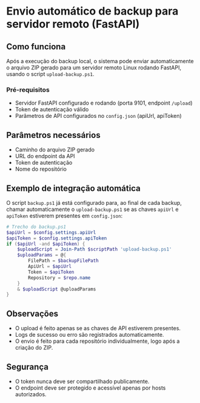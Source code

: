 # Envio automático de backup para servidor remoto (FastAPI)

## Como funciona

Após a execução do backup local, o sistema pode enviar automaticamente o arquivo ZIP gerado para um servidor remoto Linux rodando FastAPI, usando o script `upload-backup.ps1`.

### Pré-requisitos
- Servidor FastAPI configurado e rodando (porta 9101, endpoint `/upload`)
- Token de autenticação válido
- Parâmetros de API configurados no `config.json` (apiUrl, apiToken)

## Parâmetros necessários
- Caminho do arquivo ZIP gerado
- URL do endpoint da API
- Token de autenticação
- Nome do repositório

## Exemplo de integração automática
O script `backup.ps1` já está configurado para, ao final de cada backup, chamar automaticamente o `upload-backup.ps1` se as chaves `apiUrl` e `apiToken` estiverem presentes em `config.json`:

```powershell
# Trecho do backup.ps1
$apiUrl = $config.settings.apiUrl
$apiToken = $config.settings.apiToken
if ($apiUrl -and $apiToken) {
    $uploadScript = Join-Path $scriptPath 'upload-backup.ps1'
    $uploadParams = @{
        FilePath = $backupFilePath
        ApiUrl = $apiUrl
        Token = $apiToken
        Repository = $repo.name
    }
    & $uploadScript @uploadParams
}
```

## Observações
- O upload é feito apenas se as chaves de API estiverem presentes.
- Logs de sucesso ou erro são registrados automaticamente.
- O envio é feito para cada repositório individualmente, logo após a criação do ZIP.

## Segurança
- O token nunca deve ser compartilhado publicamente.
- O endpoint deve ser protegido e acessível apenas por hosts autorizados.
